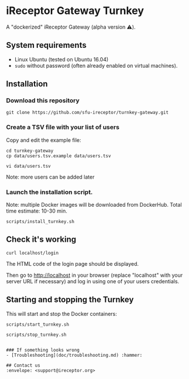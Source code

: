 # iReceptor Gateway Turnkey

A "dockerized" iReceptor Gateway (alpha version :warning:).

## System requirements

- Linux Ubuntu (tested on Ubuntu 16.04)
- `sudo` without password (often already enabled on virtual machines).
 
## Installation

### Download this repository

```
git clone https://github.com/sfu-ireceptor/turnkey-gateway.git
```

### Create a TSV file with your list of users

Copy and edit the example file:

```
cd turnkey-gateway
cp data/users.tsv.example data/users.tsv

vi data/users.tsv 
```

Note: more users can be added later

### Launch the installation script.

Note: multiple Docker images will be downloaded from DockerHub. Total time estimate: 10-30 min.

```
scripts/install_turnkey.sh
```

## Check it's working

```
curl localhost/login
```

The HTML code of the login page should be displayed.

Then go to <http://localhost> in your browser (replace "localhost" with your server URL if necessary) and log in using one of your users credentials.

## Starting and stopping the Turnkey
This will start and stop the Docker containers:
```
scripts/start_turnkey.sh
```
```
scripts/stop_turnkey.sh


### If something looks wrong
- [Troubleshooting](doc/troubleshooting.md) :hammer:

## Contact us
:envelope: <support@ireceptor.org>